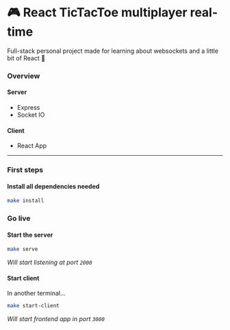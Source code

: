 # 🎮 React TicTacToe multiplayer real-time
Full-stack personal project made for learning about websockets and a little bit of React 🙂

### Overview
#### Server
- Express
- Socket IO
#### Client
- React App

---

### First steps
#### Install all dependencies needed 
```bash
make install
```
### Go live
#### Start the server
```bash
make serve
```
_Will start listening at port `2000`_

#### Start client
In another terminal...

```bash
make start-client
```
_Will start frontend app in port `3000`_
